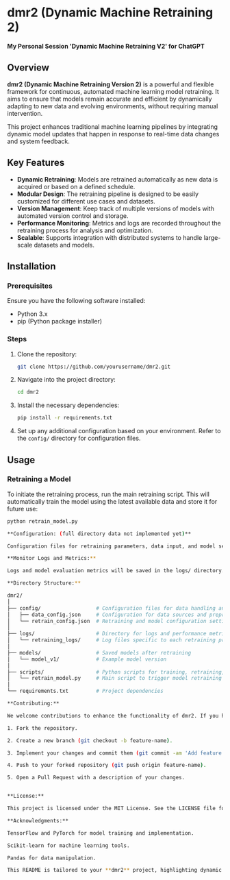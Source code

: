 # dmr2 (Dynamic Machine Retraining 2)

**My Personal Session 'Dynamic Machine Retraining V2' for ChatGPT**

## Overview

**dmr2 (Dynamic Machine Retraining Version 2)** is a powerful and flexible framework for continuous, automated machine learning model retraining. It aims to ensure that models remain accurate and efficient by dynamically adapting to new data and evolving environments, without requiring manual intervention.

This project enhances traditional machine learning pipelines by integrating dynamic model updates that happen in response to real-time data changes and system feedback.

## Key Features

- **Dynamic Retraining**: Models are retrained automatically as new data is acquired or based on a defined schedule.
- **Modular Design**: The retraining pipeline is designed to be easily customized for different use cases and datasets.
- **Version Management**: Keep track of multiple versions of models with automated version control and storage.
- **Performance Monitoring**: Metrics and logs are recorded throughout the retraining process for analysis and optimization.
- **Scalable**: Supports integration with distributed systems to handle large-scale datasets and models.

## Installation

### Prerequisites
Ensure you have the following software installed:
- Python 3.x
- pip (Python package installer)

### Steps

1. Clone the repository:
    ```bash
    git clone https://github.com/yourusername/dmr2.git
    ```

2. Navigate into the project directory:
    ```bash
    cd dmr2
    ```

3. Install the necessary dependencies:
    ```bash
    pip install -r requirements.txt
    ```

4. Set up any additional configuration based on your environment. Refer to the `config/` directory for configuration files.

## Usage

### Retraining a Model

To initiate the retraining process, run the main retraining script. This will automatically train the model using the latest available data and store it for future use:

```bash
python retrain_model.py

**Configuration: (full directory data not implemented yet)**

Configuration files for retraining parameters, data input, and model settings are located in the config/ directory. You can edit config/retrain_config.json to adjust the retraining interval, hyperparameters, and model selection.

**Monitor Logs and Metrics:**

Logs and model evaluation metrics will be saved in the logs/ directory. You can view performance trends and assess the quality of the retrained models.

**Directory Structure:**

dmr2/
│
├── config/                  # Configuration files for data handling and retraining
│   ├── data_config.json     # Configuration for data sources and preprocessing
│   └── retrain_config.json  # Retraining and model configuration settings
│
├── logs/                    # Directory for logs and performance metrics
│   └── retraining_logs/     # Log files specific to each retraining process
│
├── models/                  # Saved models after retraining
│   └── model_v1/            # Example model version
│
├── scripts/                 # Python scripts for training, retraining, and evaluation
│   └── retrain_model.py     # Main script to trigger model retraining
│
└── requirements.txt         # Project dependencies

**Contributing:**

We welcome contributions to enhance the functionality of dmr2. If you have ideas or improvements, please follow these steps:

1. Fork the repository.

2. Create a new branch (git checkout -b feature-name).

3. Implement your changes and commit them (git commit -am 'Add feature').

4. Push to your forked repository (git push origin feature-name).

5. Open a Pull Request with a description of your changes.


**License:**

This project is licensed under the MIT License. See the LICENSE file for more information.

**Acknowledgments:**

TensorFlow and PyTorch for model training and implementation.

Scikit-learn for machine learning tools.

Pandas for data manipulation.

This README is tailored to your **dmr2** project, highlighting dynamic retraining and the structure specific to your repository. Let me know if you need any adjustments or additions ...
